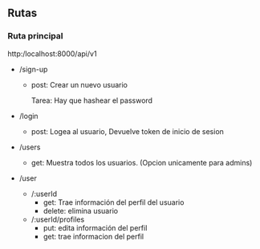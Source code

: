 ## Rutas

### Ruta principal
 http:/localhost:8000/api/v1

- /sign-up
    - post: Crear un nuevo usuario

      Tarea: Hay que hashear el password
      
- /login
    - post: Logea al usuario, Devuelve token de inicio de sesion

- /users
    - get: Muestra todos los usuarios. (Opcion unicamente para admins)
- /user
    - /:userId
        - get: Trae información del perfil del usuario
        - delete: elimina usuario
    - /:userId/profiles 
        - put: edita información del perfil
        - get: trae informacion del perfil
